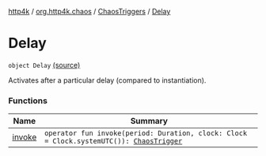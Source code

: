[http4k](../../../index.md) / [org.http4k.chaos](../../index.md) / [ChaosTriggers](../index.md) / [Delay](./index.md)

# Delay

`object Delay` [(source)](https://github.com/http4k/http4k/blob/master/http4k-testing-chaos/src/main/kotlin/org/http4k/chaos/ChaosTriggers.kt#L64)

Activates after a particular delay (compared to instantiation).

### Functions

| Name | Summary |
|---|---|
| [invoke](invoke.md) | `operator fun invoke(period: Duration, clock: Clock = Clock.systemUTC()): `[`ChaosTrigger`](../../-chaos-trigger.md) |
